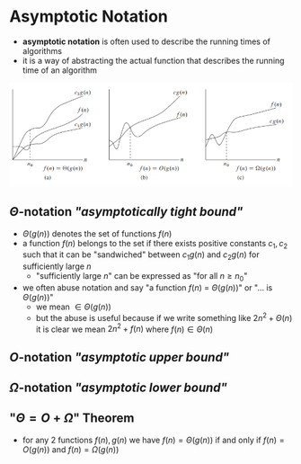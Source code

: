 # Asymptotic Notation

- **asymptotic notation** is often used to describe the running times of algorithms 
- it is a way of abstracting the actual function that describes the running time of an algorithm

![image-20240207103733394](images/image-20240207103733394.png)

## $\Theta$-notation *"asymptotically tight bound"*

- $\Theta(g(n))$ denotes the set of functions $f(n)$​
- a function $f(n)$ belongs to the set if there exists positive constants $c_1,c_2$ such that it can be "sandwiched" between $c_1g(n)$ and $c_2g(n)$ for sufficiently large $n$​
  - "sufficiently large $n$" can be expressed as "for all $n \ge n_0$​"
- we often abuse notation and say "a function $f(n)$ = $\Theta(g(n))$" or "... is $\Theta(g(n))$"
  - we mean $\in \Theta(g(n))$​
  - but the abuse is useful because if we write something like $2n^2+\Theta(n)$ it is clear we mean $2n^2+f(n)$ where $f(n)\in\Theta(n)$

## $O$​-notation *"asymptotic upper bound"*

## $\Omega$-notation *"asymptotic lower bound"*

## "$\Theta = O+\Omega$" Theorem

- for any 2 functions $f(n), g(n)$ we have $f(n) = \Theta(g(n))$ if and only if $f(n)=O(g(n))$ and $f(n)=\Omega(g(n))$